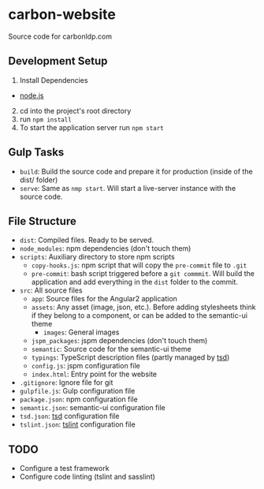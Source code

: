 # carbon-website
Source code for carbonldp.com

## Development Setup
1. Install Dependencies
  - [node.js](https://nodejs.org/en/)
2. cd into the project's root directory
3. run `npm install`
4. To start the application server run `npm start`

## Gulp Tasks
- `build`: Build the source code and prepare it for production (inside of the dist/ folder)
- `serve`: Same as `nmp start`. Will start a live-server instance with the source code.

## File Structure
- `dist`: Compiled files. Ready to be served.
- `node_modules`: npm dependencies (don't touch them)
- `scripts`: Auxiliary directory to store npm scripts
  - `copy-hooks.js`: npm script that will copy the `pre-commit` file to `.git`
  - `pre-commit`: bash script triggered before a `git commmit`. Will build the application and add everything in the `dist` folder to the commit.
- `src`: All source files
  - `app`: Source files for the Angular2 application
  - `assets`: Any asset (image, json, etc.). Before adding stylesheets think if they belong to a component, or can be added to the semantic-ui theme
    - `images`: General images
  - `jspm_packages`: jspm dependencies (don't touch them)
  - `semantic`: Source code for the semantic-ui theme
  - `typings`: TypeScript description files (partly managed by [tsd](https://github.com/DefinitelyTyped/tsd))
  - `config.js`: jspm configuration file
  - `index.html`: Entry point for the website
- `.gitignore`: Ignore file for git
- `gulpfile.js`: Gulp configuration file
- `package.json`: npm configuration file
- `semantic.json`: semantic-ui configuration file
- `tsd.json`: [tsd](https://github.com/DefinitelyTyped/tsd) configuration file
- `tslint.json`: [tslint](https://github.com/palantir/tslint) configuration file

## TODO
- Configure a test framework
- Configure code linting (tslint and sasslint)